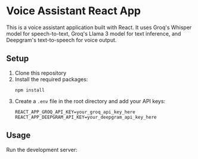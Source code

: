 # Voice Assistant React App

This is a voice assistant application built with React. It uses Groq's Whisper model for speech-to-text, Groq's Llama 3 model for text inference, and Deepgram's text-to-speech for voice output.

## Setup

1. Clone this repository
2. Install the required packages:
   ```
   npm install
   ```
3. Create a `.env` file in the root directory and add your API keys:
   ```
   REACT_APP_GROQ_API_KEY=your_groq_api_key_here
   REACT_APP_DEEPGRAM_API_KEY=your_deepgram_api_key_here
   ```

## Usage

Run the development server:
